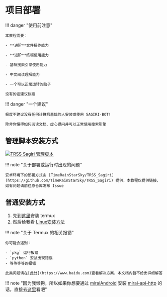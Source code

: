 # 项目部署

!!! danger "使用前注意"
    
    本教程需要：
    
    - **进阶**文件操作能力
    
    - **进阶**终端使用能力
    
    - 基础搜索引擎使用能力
    
    - 中文阅读理解能力
    
    - 一个可以正常运转的脑子
    
    没有的话建议快跑

!!! danger "一个建议"
    
    极度不建议没有任何计算机基础的人安装或使用 SAGIRI-BOT!
    
    除非你懂得如何阅读文档、虚心提问并可以正常使用搜索引擎

## 管理脚本安装方式

[![TRSS Sagiri 管理脚本](https://github-readme-stats.vercel.app/api/pin/?username=TimeRainStarSky&repo=TRSS_Sagiri&show_owner=true)](https://github.com/TimeRainStarSky/TRSS_Sagiri)

!!! note "关于部署或运行时出现的问题"

    安卓环境下的部署方式由 [TimeRainStarSky/TRSS_Sagiri](https://github.com/TimeRainStarSky/TRSS_Sagiri) 提供，本教程仅提供链接，如有问题请前往原仓库发布 Issue

## 普通安装方式

1. 先到[这里](https://f-droid.org/en/packages/com.termux/)安装 termux
2. 然后给我看 [Linux安装方法](../linux)

!!! note "关于 Termux 的相关报错"

    你可能会遇到：

    - `pkg` 运行报错
    - `python` 安装出现错误
    - 等等等等的报错

    此类问题请在[此处](https://www.baidu.com)查看解决方案，本文档内暂不给出详细解答

!!! note "因为我懒狗，所以如果你想要通过 [miraiAndroid](https://github.com/mzdluo123/MiraiAndroid) 安装 [mirai-api-http](https://github.com/project-mirai/mirai-api-http) 的话，直接去[这里](https://graiax.cn/before/install_mirai.html#%E9%99%84-%E5%9C%A8-miraiandroid-%E4%B8%AD%E8%BF%90%E8%A1%8C-mirai-api-http)看吧"
